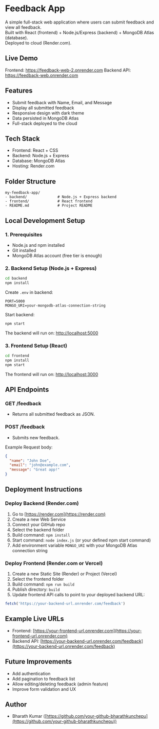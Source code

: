 
# Feedback App

A simple full-stack web application where users can submit feedback and view all feedback.  
Built with React (frontend) + Node.js/Express (backend) + MongoDB Atlas (database).  
Deployed to cloud (Render.com).

## Live Demo

Frontend: https://feedback-web-2.onrender.com 
Backend API: https://feedback-web.onrender.com

## Features

- Submit feedback with Name, Email, and Message
- Display all submitted feedback
- Responsive design with dark theme
- Data persisted in MongoDB Atlas
- Full-stack deployed to the cloud

## Tech Stack

- Frontend: React + CSS
- Backend: Node.js + Express
- Database: MongoDB Atlas
- Hosting: Render.com

## Folder Structure

```
my-feedback-app/
- backend/              # Node.js + Express backend
- frontend/             # React frontend
- README.md             # Project README
```

## Local Development Setup

### 1. Prerequisites

- Node.js and npm installed
- Git installed
- MongoDB Atlas account (free tier is enough)

### 2. Backend Setup (Node.js + Express)

```bash
cd backend
npm install
```

Create `.env` in backend:

```env
PORT=5000
MONGO_URI=your-mongodb-atlas-connection-string
```

Start backend:

```bash
npm start
```

The backend will run on: [http://localhost:5000](http://localhost:5000)

### 3. Frontend Setup (React)

```bash
cd frontend
npm install
npm start
```

The frontend will run on: [http://localhost:3000](http://localhost:3000)

## API Endpoints

### GET /feedback

- Returns all submitted feedback as JSON.

### POST /feedback

- Submits new feedback.

Example Request body:

```json
{
  "name": "John Doe",
  "email": "john@example.com",
  "message": "Great app!"
}
```

## Deployment Instructions

### Deploy Backend (Render.com)

1. Go to [https://render.com](https://render.com)
2. Create a new Web Service
3. Connect your GitHub repo
4. Select the backend folder
5. Build command: `npm install`
6. Start command: `node index.js` (or your defined npm start command)
7. Add environment variable `MONGO_URI` with your MongoDB Atlas connection string

### Deploy Frontend (Render.com or Vercel)

1. Create a new Static Site (Render) or Project (Vercel)
2. Select the frontend folder
3. Build command: `npm run build`
4. Publish directory: `build`
5. Update frontend API calls to point to your deployed backend URL:

```javascript
fetch('https://your-backend-url.onrender.com/feedback')
```

## Example Live URLs

- Frontend: [https://your-frontend-url.onrender.com](https://your-frontend-url.onrender.com)
- Backend API: [https://your-backend-url.onrender.com/feedback](https://your-backend-url.onrender.com/feedback)

## Future Improvements

- Add authentication 
- Add pagination to feedback list
- Allow editing/deleting feedback (admin feature)
- Improve form validation and UX


## Author

- Bharath Kumar ([https://github.com/your-github-bharathkunchepu](https://github.com/your-github-bharathkunchepu))
